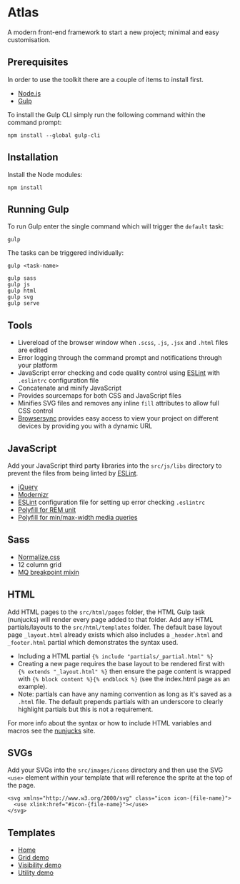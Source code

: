 # Atlas
A modern front-end framework to start a new project; minimal and easy customisation.

## Prerequisites
In order to use the toolkit there are a couple of items to install first.

  - [Node.js][nodejs]
  - [Gulp][gulp-start]

To install the Gulp CLI simply run the following command within the command prompt:

    npm install --global gulp-cli

## Installation
Install the Node modules:

    npm install

## Running Gulp
To run Gulp enter the single command which will trigger the `default` task:

    gulp

The tasks can be triggered individually:

    gulp <task-name>

    gulp sass
    gulp js
    gulp html
    gulp svg
    gulp serve

## Tools
  - Livereload of the browser window when `.scss`, `.js`, `.jsx` and `.html` files are edited
  - Error logging through the command prompt and notifications through your platform
  - JavaScript error checking and code quality control using [ESLint][eslint] with `.eslintrc` configuration file
  - Concatenate and minify JavaScript
  - Provides sourcemaps for both CSS and JavaScript files
  - Minifies SVG files and removes any inline `fill` attributes to allow full CSS control
  - [Browsersync][browser-sync] provides easy access to view your project on different devices by providing you with a dynamic URL

## JavaScript
Add your JavaScript third party libraries into the `src/js/libs` directory to prevent the files from being linted by [ESLint][eslint].

  - [jQuery][jquery]
  - [Modernizr][modernizr]
  - [ESLint][eslint] configuration file for setting up error checking `.eslintrc`
  - [Polyfill for REM unit][polyfill-rem]
  - [Polyfill for min/max-width media queries][polyfill-mq]

## Sass
  - [Normalize.css](https://necolas.github.io/normalize.css)
  - 12 column grid
  - [MQ breakpoint mixin](https://github.com/sass-mq/sass-mq)

## HTML
Add HTML pages to the `src/html/pages` folder, the HTML Gulp task (nunjucks) will render every page added to that folder. Add any HTML partials/layouts to the `src/html/templates` folder. The default base layout page `_layout.html` already exists which also includes a `_header.html` and `_footer.html` partial which demonstrates the syntax used.

  - Including a HTML partial `{% include "partials/_partial.html" %}`
  - Creating a new page requires the base layout to be rendered first with `{% extends "_layout.html" %}` then ensure the page content is wrapped with `{% block content %}{% endblock %}` (see the index.html page as an example).
  - Note: partials can have any naming convention as long as it's saved as a `.html` file. The default prepends partials with an underscore to clearly highlight partials but this is not a requirement.

For more info about the syntax or how to include HTML variables and macros see the [nunjucks][nunjucks] site.  

## SVGs
Add your SVGs into the `src/images/icons` directory and then use the SVG `<use>` element within your template that will reference the sprite at the top of the page.

    <svg xmlns="http://www.w3.org/2000/svg" class="icon icon-{file-name}">
      <use xlink:href="#icon-{file-name}"></use>
    </svg>

## Templates
  - [Home](public/index.html)
  - [Grid demo](public/examples/grid.html)
  - [Visibility demo](public/examples/visibility.html)
  - [Utility demo](public/examples/utility.html)

[gulp-start]: https://github.com/gulpjs/gulp/blob/master/docs/getting-started.md
[nodejs]: https://nodejs.org/en/download
[jquery]: https://jquery.com/
[modernizr]: http://modernizr.com
[polyfill-rem]: https://github.com/chuckcarpenter/REM-unit-polyfill
[polyfill-mq]: https://github.com/scottjehl/Respond
[eslint]: http://eslint.org
[browser-sync]: https://www.npmjs.com/package/browser-sync
[nunjucks]: https://mozilla.github.io/nunjucks/

